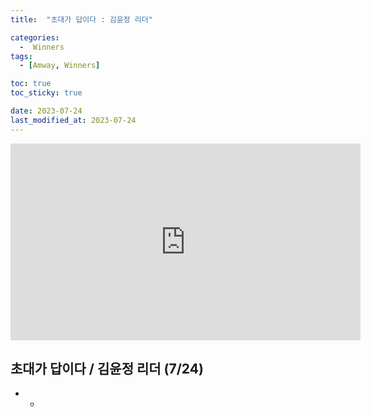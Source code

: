 ```yaml
---
title:  "초대가 답이다 : 김윤정 리더" 

categories:
  -  Winners
tags:
  - [Amway, Winners]

toc: true
toc_sticky: true

date: 2023-07-24
last_modified_at: 2023-07-24
---
```


<iframe width="560" height="315" src="https://www.youtube.com/embed/6tkqZg-0PTU" title="YouTube video player" frameborder="0" allow="accelerometer; autoplay; clipboard-write; encrypted-media; gyroscope; picture-in-picture; web-share" allowfullscreen></iframe>


## 초대가 답이다 / 김윤정 리더 (7/24)

+ 
  - 